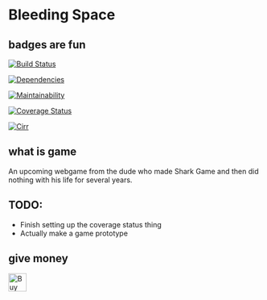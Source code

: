 # Bleeding Space
## badges are fun
[![Build Status](https://travis-ci.org/Cirrial/Bleeding-Space.svg?branch=master)](https://travis-ci.org/Cirrial/Bleeding-Space)

[![Dependencies](https://david-dm.org/Cirrial/Bleeding-Space.svg)](https://david-dm.org/Cirrial/Bleeding-Space)

[![Maintainability](https://api.codeclimate.com/v1/badges/08b7532bf5e9db0c2515/maintainability)](https://codeclimate.com/github/Cirrial/Bleeding-Space/maintainability)

[![Coverage Status](https://coveralls.io/repos/github/Cirrial/Bleeding-Space/badge.svg?branch=master)](https://coveralls.io/github/Cirrial/Bleeding-Space?branch=master)

[![Cirr](https://img.shields.io/badge/cirr-yes-blue.svg)](http://cirri.al)

## what is game

An upcoming webgame from the dude who made Shark Game and then did nothing with his life for several years.

## TODO:

- Finish setting up the coverage status thing
- Actually make a game prototype

## give money

<a href='https://ko-fi.com/8d18a4431921c03' target='_blank'><img height='36' style='border:0px;height:36px;' src='https://az743702.vo.msecnd.net/cdn/kofi1.png?v=0' border='0' alt='Buy Me a Coffee at ko-fi.com' /></a>